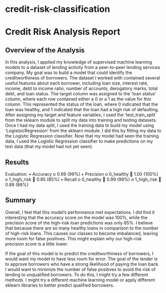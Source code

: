 # credit-risk-classification
# Credit Risk Analysis Report

## Overview of the Analysis
In this analysis, I applied my knowledge of supervised machine learning models to a dataset of lending activity from a peer-to-peer lending services company. My goal was to build a model that could identify the creditworthiness of borrowers. 
The dataset I worked with contained several useful features about each borrower, including loan size, interest rate, income, debt to income ratio, number of accounts, derogatory marks, total debt, and loan status. The target column was assigned to the ‘loan status’ column, where each row contained either a 0 or a 1 as the value for this column. This represented the status of the loan, where 0 indicated that the loan was healthy, and 1 indicated that the loan had a high risk of defaulting. 
After assigning my target and feature variables, I used the ‘test_train_split` from the sklearn module to split my data into training and testing datasets. 
Once I had my data split, I used the training data to build my model using ‘LogistsicRegression’ from the sklearn module. I did this by fitting my data to the Logistic Regression classifier. 
Now that my model had seen the training data, I used the Logistic Regression classifier to make predictions on my test data (that my model had not yet seen). 

## Results
Evaluation: 
•	Accuracy
o	0.99 (99%)
•	Precision
o	0_healthy 
	1.00 (100%)
o	1_high_risk
	0.85 (85%)
•	Recall
o	0_healthy 
	0.99 (99%)
o	1_high_risk
	0.88 (88%)

## Summary
Overall, I feel that this model’s performance met expectations. I did find it interesting that the accuracy score on the model was 100%, while the precision score of the high-risk loan predictions was only 85%. I believe that because there are so many healthy loans in comparison to the number of high-risk loans. This causes our classes to become imbalanced, leaving more room for false positives. This might explain why our high-risk precision score is a little lower. 

If the goal of this model is to predict the creditworthiness of borrowers, I would want my model to have less room for error. The goal of the lender is to approve borrowers who have a strong likelihood of paying the loan back. I would want to minimize the number of false positives to avoid the risk of lending to unqualified borrowers. 
To do this, I might try a few different methods. I might try a different machine learning model or apply different sklearn libraries to better predict qualified borrowers. 

